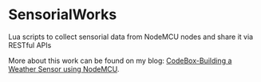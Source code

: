 # SensorialWorks
Lua scripts to collect sensorial data from NodeMCU nodes and share it via RESTful APIs

More about this work can be found on my blog: [CodeBox-Building a Weather Sensor using NodeMCU](http://pinho.icodebox.net/2015/06/building-weather-sensor-using-nodemcu.html).
